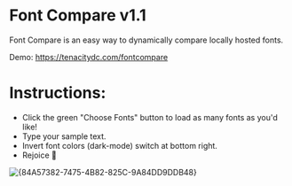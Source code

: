 # Font Compare v1.1

Font Compare is an easy way to dynamically compare locally hosted fonts.

Demo: https://tenacitydc.com/fontcompare

# Instructions:

- Click the green "Choose Fonts" button to load as many fonts as you'd like!
- Type your sample text.
- Invert font colors (dark-mode) switch at bottom right.
- Rejoice 🎉

![{84A57382-7475-4B82-825C-9A84DD9DDB48}](https://github.com/user-attachments/assets/31558a94-af6e-45bc-a563-fc55e530fa7f)


